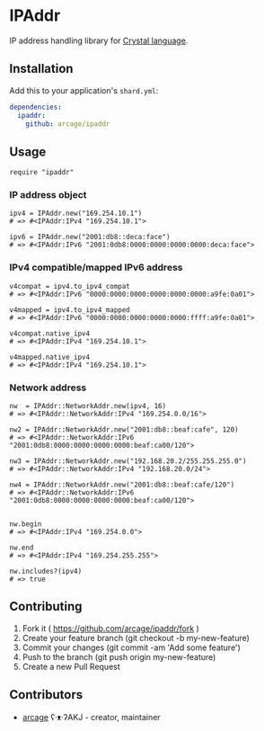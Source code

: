 # IPAddr

IP address handling library for [Crystal language](https://crystal-lang.org).

## Installation

Add this to your application's `shard.yml`:

```yaml
dependencies:
  ipaddr:
    github: arcage/ipaddr
```

## Usage

```crystal
require "ipaddr"
```

### IP address object

```crystal
ipv4 = IPAddr.new("169.254.10.1")
# => #<IPAddr:IPv4 "169.254.10.1">

ipv6 = IPAddr.new("2001:db8::deca:face")
# => #<IPAddr:IPv6 "2001:0db8:0000:0000:0000:0000:deca:face">
```

### IPv4 compatible/mapped IPv6 address

```crystal
v4compat = ipv4.to_ipv4_compat
# => #<IPAddr:IPv6 "0000:0000:0000:0000:0000:0000:a9fe:0a01">

v4mapped = ipv4.to_ipv4_mapped
# => #<IPAddr:IPv6 "0000:0000:0000:0000:0000:ffff:a9fe:0a01">

v4compat.native_ipv4
# => #<IPAddr:IPv4 "169.254.10.1">

v4mapped.native_ipv4
# => #<IPAddr:IPv4 "169.254.10.1">
```

### Network address

```crystal
nw  = IPAddr::NetworkAddr.new(ipv4, 16)
# => #<IPAddr::NetworkAddr:IPv4 "169.254.0.0/16">

nw2 = IPAddr::NetworkAddr.new("2001:db8::beaf:cafe", 120)
# => #<IPAddr::NetworkAddr:IPv6 "2001:0db8:0000:0000:0000:0000:beaf:ca00/120">

nw3 = IPAddr::NetworkAddr.new("192.168.20.2/255.255.255.0")
# => #<IPAddr::NetworkAddr:IPv4 "192.168.20.0/24">

nw4 = IPAddr::NetworkAddr.new("2001:db8::beaf:cafe/120")
# => #<IPAddr::NetworkAddr:IPv6 "2001:0db8:0000:0000:0000:0000:beaf:ca00/120">


nw.begin
# => #<IPAddr:IPv4 "169.254.0.0">

nw.end
# => #<IPAddr:IPv4 "169.254.255.255">

nw.includes?(ipv4)
# => true

```
## Contributing

1. Fork it ( https://github.com/arcage/ipaddr/fork )
2. Create your feature branch (git checkout -b my-new-feature)
3. Commit your changes (git commit -am 'Add some feature')
4. Push to the branch (git push origin my-new-feature)
5. Create a new Pull Request

## Contributors

- [arcage](https://github.com/arcage) ʕ·ᴥ·ʔAKJ - creator, maintainer
